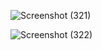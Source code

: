 
![Screenshot (321)](https://github.com/sajithmym/flutter/assets/84276601/677c8843-5ce5-49a1-8454-f1240740d805)


![Screenshot (322)](https://github.com/sajithmym/flutter/assets/84276601/681a222f-78b3-40c1-ad0e-2cba125de943)
